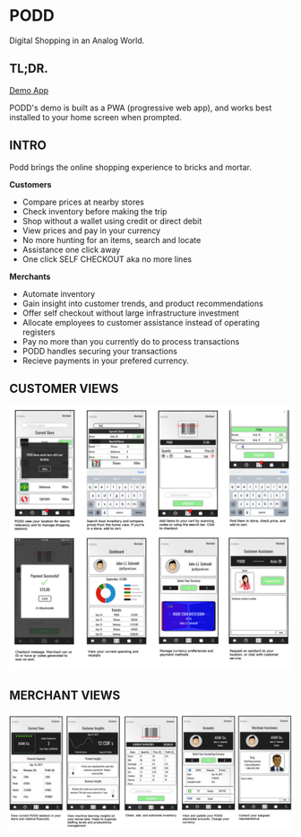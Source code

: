 # PODD
Digital Shopping in an Analog World.

## TL;DR.
[Demo App](https://podd-demo.herokuapp.com/)

PODD's demo is built as a PWA (progressive web app), and works best installed to your home screen when prompted.

## INTRO

Podd brings the online shopping experience to bricks and mortar.

**Customers**
- Compare prices at nearby stores
- Check inventory before making the trip
- Shop without a wallet using credit or direct debit
- View prices and pay in your currency
- No more hunting for an items, search and locate
- Assistance one click away
- One click SELF CHECKOUT aka no more lines

**Merchants**
- Automate inventory
- Gain insight into customer trends, and product recommendations
- Offer self checkout without large infrastructure investment
- Allocate employees to customer assistance instead of operating registers
- Pay no more than you currently do to process transactions
- PODD handles securing your transactions
- Recieve payments in your prefered currency.

## CUSTOMER VIEWS
![](https://github.com/philawsophizing/PODD/raw/master/readme_assets/customer_screens.jpg)

## MERCHANT VIEWS
![](https://github.com/philawsophizing/PODD/raw/master/readme_assets/merchant_screens.jpg)

